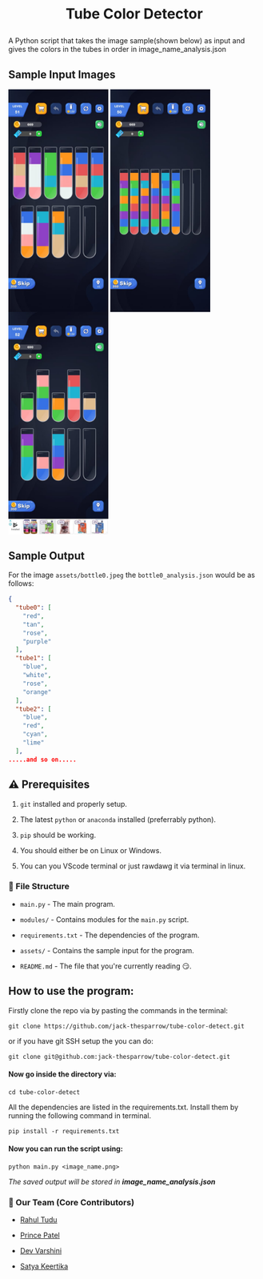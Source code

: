 <div>
    <h1 align="center">Tube Color Detector<p align="center" dir="auto"></p></h1>
<div>

A Python script that takes the image sample(shown below) as input and gives the colors in the tubes in order in image_name_analysis.json

## Sample Input Images

<div allign = "center">
    <img align="center" src ="assets/bottle0.jpeg" width ="200">
    <img align="center" src ="assets/bottle1.jpeg" width ="200">
    <img align="center" src ="assets/bottle2.jpeg" width ="200">
</div>

## Sample Output

For the image `assets/bottle0.jpeg` the `bottle0_analysis.json` would be as follows:

```json
{
  "tube0": [
    "red",
    "tan",
    "rose",
    "purple"
  ],
  "tube1": [
    "blue",
    "white",
    "rose",
    "orange"
  ],
  "tube2": [
    "blue",
    "red",
    "cyan",
    "lime"
  ],
.....and so on.....
```

## ⚠️ Prerequisites

1. `git` installed and properly setup.

2. The latest `python` or `anaconda` installed (preferrably python).

3. `pip` should be working.

4. You should either be on Linux or Windows.

5. You can you VScode terminal or just rawdawg it via terminal in linux.

### 📁 File Structure

- `main.py` - The main program.

- `modules/` - Contains modules for the `main.py` script.

- `requirements.txt` - The dependencies of the program.

- `assets/` - Contains the sample input for the program.

- `README.md` - The file that you're currently reading 😏.

## How to use the program:

Firstly clone the repo via by pasting the commands in the terminal:

```git
git clone https://github.com/jack-thesparrow/tube-color-detect.git
```

or if you have git SSH setup the you can do:

```shell
git clone git@github.com:jack-thesparrow/tube-color-detect.git
```
#### Now go inside the directory via:
```shell
cd tube-color-detect
```

All the dependencies are listed in the requirements.txt. Install them by running the following command in terminal.

```shell
pip install -r requirements.txt
```

#### Now you can run the script using:

```shell
python main.py <image_name.png>
```

<I>The saved output will be stored in <B>image_name_analysis.json</B></I>

### 🌚 Our Team (Core Contributors)

- [Rahul Tudu](https://github.com/jack-thesparrow) 

- [Prince Patel](https://github.com/princepatel1526)

- [Dev Varshini](https://github.com/varshi06-maker)

- [Satya Keertika](https://github.com/Satyakeerthika07)
